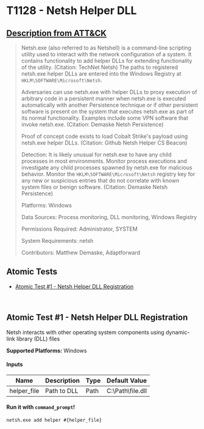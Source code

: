 # T1128 - Netsh Helper DLL
## [Description from ATT&CK](https://attack.mitre.org/wiki/Technique/T1128)
<blockquote>Netsh.exe (also referred to as Netshell) is a command-line scripting utility used to interact with the network configuration of a system. It contains functionality to add helper DLLs for extending functionality of the utility. (Citation: TechNet Netsh) The paths to registered netsh.exe helper DLLs are entered into the Windows Registry at <code>HKLM\SOFTWARE\Microsoft\Netsh</code>.

Adversaries can use netsh.exe with helper DLLs to proxy execution of arbitrary code in a persistent manner when netsh.exe is executed automatically with another Persistence technique or if other persistent software is present on the system that executes netsh.exe as part of its normal functionality. Examples include some VPN software that invoke netsh.exe. (Citation: Demaske Netsh Persistence)

Proof of concept code exists to load Cobalt Strike's payload using netsh.exe helper DLLs. (Citation: Github Netsh Helper CS Beacon)

Detection: It is likely unusual for netsh.exe to have any child processes in most environments. Monitor process executions and investigate any child processes spawned by netsh.exe for malicious behavior. Monitor the <code>HKLM\SOFTWARE\Microsoft\Netsh</code> registry key for any new or suspicious entries that do not correlate with known system files or benign software. (Citation: Demaske Netsh Persistence)

Platforms: Windows

Data Sources: Process monitoring, DLL monitoring, Windows Registry

Permissions Required: Administrator, SYSTEM

System Requirements: netsh

Contributors: Matthew Demaske, Adaptforward</blockquote>

## Atomic Tests

- [Atomic Test #1 - Netsh Helper DLL Registration](#atomic-test-1---netsh-helper-dll-registration)


<br/>

## Atomic Test #1 - Netsh Helper DLL Registration
Netsh interacts with other operating system components using dynamic-link library (DLL) files

**Supported Platforms:** Windows


#### Inputs
| Name | Description | Type | Default Value | 
|------|-------------|------|---------------|
| helper_file | Path to DLL | Path | C:\Path\file.dll|

#### Run it with `command_prompt`!
```
netsh.exe add helper #{helper_file}
```
<br/>
